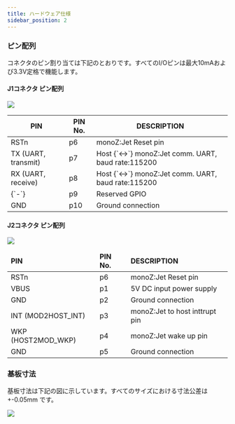 ```yaml
---
title: ハードウェア仕様
sidebar_position: 2
---
```

### ピン配列
コネクタのピン割り当ては下記のとおりです。すべてのI/Oピンは最大10mAおよび3.3V定格で機能します。

#### J1コネクタ ピン配列
<div className="card">
    <div className="card__body">
        <div className="row">
            <div className="col col--4">
                <div>
                    <img src={require('@site/static/img/Connector-J1.jpg').default} className="img-center" />
                </div>
            </div>
            <div className="col col--8">
            <table>
                <thead>
                    <tr>
                        <th><b>PIN</b></th>
                        <th><b>PIN No.</b></th>
                        <th><b>DESCRIPTION</b></th>
                    </tr>
                </thead>
                <tbody>
                    <tr>
                        <td>RSTn</td>
                        <td>p6</td>
                        <td>monoZ:Jet Reset pin</td>
                    </tr>
                    <tr>
                        <td>TX (UART, transmit)</td>
                        <td>p7</td>
                        <td>Host {`<->`} monoZ:Jet comm. UART, baud rate:115200</td>
                    </tr>
                    <tr>
                        <td>RX (UART, receive)</td>
                        <td>p8</td>
                        <td>Host {`<->`} monoZ:Jet comm. UART, baud rate:115200</td>
                    </tr>
                    <tr>
                        <td>{`-`}</td>
                        <td>p9</td>
                        <td>Reserved GPIO</td>
                    </tr>
                    <tr>
                        <td>GND</td>
                        <td>p10</td>
                        <td>Ground connection</td>
                    </tr>
                </tbody>
            </table>
            </div>
        </div>
    </div>
</div>

#### J2コネクタ ピン配列
<div className="card">
    <div className="card__body">
        <div className="row">
            <div className="col col--4">
                <div>
                    <img src={require('@site/static/img/Connector-J2.jpg').default} className="img-center" />
                </div>
            </div>
            <div className="col col--8">
            <table>
                <thead>
                    <tr>
                        <td><b>PIN</b></td>
                        <td><b>PIN No.</b></td>
                        <td><b>DESCRIPTION</b></td>
                    </tr>
                </thead>
                <tbody>
                <tr>
                    <td>RSTn</td>
                    <td>p6</td>
                    <td>monoZ:Jet Reset pin</td>
                </tr>
                <tr>
                    <td>VBUS</td>
                    <td>p1</td>
                    <td>5V DC input power supply</td>
                </tr>
                <tr>
                    <td>GND</td>
                    <td>p2</td>
                    <td>Ground connection</td>
                </tr>
                <tr>
                    <td>INT (MOD2HOST_INT)</td>
                    <td>p3</td>
                    <td>monoZ:Jet to host inttrupt pin</td>
                </tr>
                <tr>
                    <td>WKP (HOST2MOD_WKP)</td>
                    <td>p4</td>
                    <td>monoZ:Jet wake up pin</td>
                </tr>
                <tr>
                    <td>GND</td>
                    <td>p5</td>
                    <td>Ground connection</td>
                </tr>
                </tbody>
            </table>
            </div>
        </div>
    </div>
</div>

### 基板寸法
基板寸法は下記の図に示しています。すべてのサイズにおける寸法公差は+-0.05mm です。

<div className="card">
<div className="card__body">
    <img src={require('@site/static/img/Mechanical-Dimensions.jpg').default} className="img-center" />
</div>
</div>